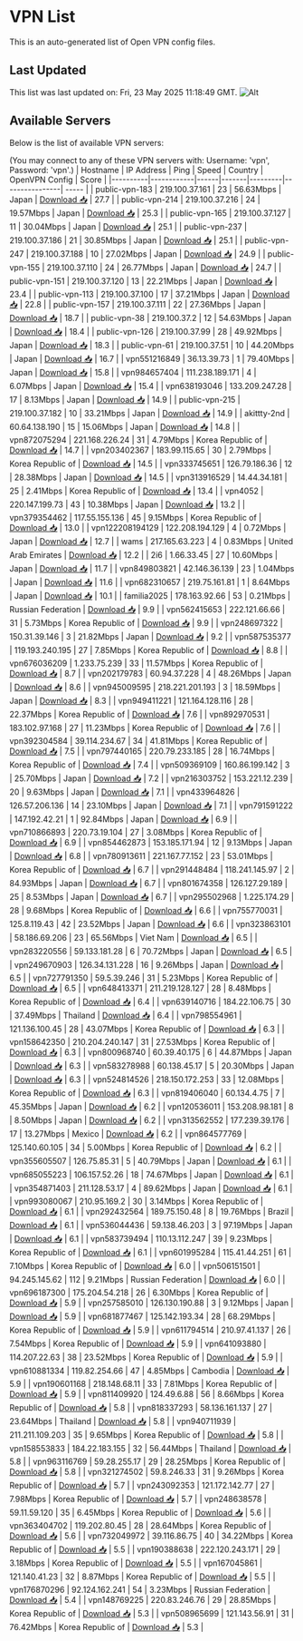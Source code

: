 # VPN List

This is an auto-generated list of Open VPN config files.

## Last Updated

This list was last updated on: Fri, 23 May 2025 11:18:49 GMT.
![Alt](https://repobeats.axiom.co/api/embed/186b98318ef1479477931607c1ad7d823f12451f.svg "Repobeats analytics image")

## Available Servers

Below is the list of available VPN servers:

(You may connect to any of these VPN servers with: Username: 'vpn', Password: 'vpn'.)
| Hostname | IP Address | Ping | Speed | Country | OpenVPN Config | Score |
|----------|------------|------|-------|---------|----------------| ----- |
| public-vpn-183 | 219.100.37.161 | 23 | 56.63Mbps | Japan | [Download 📥](./configs/server_0_JP.ovpn) | 27.7 |
| public-vpn-214 | 219.100.37.216 | 24 | 19.57Mbps | Japan | [Download 📥](./configs/server_1_JP.ovpn) | 25.3 |
| public-vpn-165 | 219.100.37.127 | 11 | 30.04Mbps | Japan | [Download 📥](./configs/server_2_JP.ovpn) | 25.1 |
| public-vpn-237 | 219.100.37.186 | 21 | 30.85Mbps | Japan | [Download 📥](./configs/server_3_JP.ovpn) | 25.1 |
| public-vpn-247 | 219.100.37.188 | 10 | 27.02Mbps | Japan | [Download 📥](./configs/server_4_JP.ovpn) | 24.9 |
| public-vpn-155 | 219.100.37.110 | 24 | 26.77Mbps | Japan | [Download 📥](./configs/server_5_JP.ovpn) | 24.7 |
| public-vpn-151 | 219.100.37.120 | 13 | 22.21Mbps | Japan | [Download 📥](./configs/server_6_JP.ovpn) | 23.4 |
| public-vpn-113 | 219.100.37.100 | 17 | 37.21Mbps | Japan | [Download 📥](./configs/server_7_JP.ovpn) | 22.8 |
| public-vpn-157 | 219.100.37.111 | 22 | 27.36Mbps | Japan | [Download 📥](./configs/server_8_JP.ovpn) | 18.7 |
| public-vpn-38 | 219.100.37.2 | 12 | 54.63Mbps | Japan | [Download 📥](./configs/server_9_JP.ovpn) | 18.4 |
| public-vpn-126 | 219.100.37.99 | 28 | 49.92Mbps | Japan | [Download 📥](./configs/server_10_JP.ovpn) | 18.3 |
| public-vpn-61 | 219.100.37.51 | 10 | 44.20Mbps | Japan | [Download 📥](./configs/server_11_JP.ovpn) | 16.7 |
| vpn551216849 | 36.13.39.73 | 1 | 79.40Mbps | Japan | [Download 📥](./configs/server_12_JP.ovpn) | 15.8 |
| vpn984657404 | 111.238.189.171 | 4 | 6.07Mbps | Japan | [Download 📥](./configs/server_13_JP.ovpn) | 15.4 |
| vpn638193046 | 133.209.247.28 | 17 | 8.13Mbps | Japan | [Download 📥](./configs/server_14_JP.ovpn) | 14.9 |
| public-vpn-215 | 219.100.37.182 | 10 | 33.21Mbps | Japan | [Download 📥](./configs/server_15_JP.ovpn) | 14.9 |
| akittty-2nd | 60.64.138.190 | 15 | 15.06Mbps | Japan | [Download 📥](./configs/server_16_JP.ovpn) | 14.8 |
| vpn872075294 | 221.168.226.24 | 31 | 4.79Mbps | Korea Republic of | [Download 📥](./configs/server_17_KR.ovpn) | 14.7 |
| vpn203402367 | 183.99.115.65 | 30 | 2.79Mbps | Korea Republic of | [Download 📥](./configs/server_18_KR.ovpn) | 14.5 |
| vpn333745651 | 126.79.186.36 | 12 | 28.38Mbps | Japan | [Download 📥](./configs/server_19_JP.ovpn) | 14.5 |
| vpn313916529 | 14.44.34.181 | 25 | 2.41Mbps | Korea Republic of | [Download 📥](./configs/server_20_KR.ovpn) | 13.4 |
| vpn4052 | 220.147.199.73 | 43 | 10.38Mbps | Japan | [Download 📥](./configs/server_21_JP.ovpn) | 13.2 |
| vpn379354462 | 117.55.155.136 | 45 | 9.15Mbps | Korea Republic of | [Download 📥](./configs/server_22_KR.ovpn) | 13.0 |
| vpn122208194129 | 122.208.194.129 | 4 | 0.72Mbps | Japan | [Download 📥](./configs/server_23_JP.ovpn) | 12.7 |
| wams | 217.165.63.223 | 4 | 0.83Mbps | United Arab Emirates | [Download 📥](./configs/server_24_AE.ovpn) | 12.2 |
| 2i6 | 1.66.33.45 | 27 | 10.60Mbps | Japan | [Download 📥](./configs/server_25_JP.ovpn) | 11.7 |
| vpn849803821 | 42.146.36.139 | 23 | 1.04Mbps | Japan | [Download 📥](./configs/server_26_JP.ovpn) | 11.6 |
| vpn682310657 | 219.75.161.81 | 1 | 8.64Mbps | Japan | [Download 📥](./configs/server_27_JP.ovpn) | 10.1 |
| familia2025 | 178.163.92.66 | 53 | 0.21Mbps | Russian Federation | [Download 📥](./configs/server_28_RU.ovpn) | 9.9 |
| vpn562415653 | 222.121.66.66 | 31 | 5.73Mbps | Korea Republic of | [Download 📥](./configs/server_29_KR.ovpn) | 9.9 |
| vpn248697322 | 150.31.39.146 | 3 | 21.82Mbps | Japan | [Download 📥](./configs/server_30_JP.ovpn) | 9.2 |
| vpn587535377 | 119.193.240.195 | 27 | 7.85Mbps | Korea Republic of | [Download 📥](./configs/server_31_KR.ovpn) | 8.8 |
| vpn676036209 | 1.233.75.239 | 33 | 11.57Mbps | Korea Republic of | [Download 📥](./configs/server_32_KR.ovpn) | 8.7 |
| vpn202179783 | 60.94.37.228 | 4 | 48.26Mbps | Japan | [Download 📥](./configs/server_33_JP.ovpn) | 8.6 |
| vpn945009595 | 218.221.201.193 | 3 | 18.59Mbps | Japan | [Download 📥](./configs/server_34_JP.ovpn) | 8.3 |
| vpn949411221 | 121.164.128.116 | 28 | 22.37Mbps | Korea Republic of | [Download 📥](./configs/server_35_KR.ovpn) | 7.6 |
| vpn892970531 | 183.102.97.168 | 27 | 11.23Mbps | Korea Republic of | [Download 📥](./configs/server_36_KR.ovpn) | 7.6 |
| vpn392304584 | 39.114.234.67 | 34 | 41.81Mbps | Korea Republic of | [Download 📥](./configs/server_37_KR.ovpn) | 7.5 |
| vpn797440165 | 220.79.233.185 | 28 | 16.74Mbps | Korea Republic of | [Download 📥](./configs/server_38_KR.ovpn) | 7.4 |
| vpn509369109 | 160.86.199.142 | 3 | 25.70Mbps | Japan | [Download 📥](./configs/server_39_JP.ovpn) | 7.2 |
| vpn216303752 | 153.221.12.239 | 20 | 9.63Mbps | Japan | [Download 📥](./configs/server_40_JP.ovpn) | 7.1 |
| vpn433964826 | 126.57.206.136 | 14 | 23.10Mbps | Japan | [Download 📥](./configs/server_41_JP.ovpn) | 7.1 |
| vpn791591222 | 147.192.42.21 | 1 | 92.84Mbps | Japan | [Download 📥](./configs/server_42_JP.ovpn) | 6.9 |
| vpn710866893 | 220.73.19.104 | 27 | 3.08Mbps | Korea Republic of | [Download 📥](./configs/server_43_KR.ovpn) | 6.9 |
| vpn854462873 | 153.185.171.94 | 12 | 9.13Mbps | Japan | [Download 📥](./configs/server_44_JP.ovpn) | 6.8 |
| vpn780913611 | 221.167.77.152 | 23 | 53.01Mbps | Korea Republic of | [Download 📥](./configs/server_45_KR.ovpn) | 6.7 |
| vpn291448484 | 118.241.145.97 | 2 | 84.93Mbps | Japan | [Download 📥](./configs/server_46_JP.ovpn) | 6.7 |
| vpn801674358 | 126.127.29.189 | 25 | 8.53Mbps | Japan | [Download 📥](./configs/server_47_JP.ovpn) | 6.7 |
| vpn295502968 | 1.225.174.29 | 28 | 9.68Mbps | Korea Republic of | [Download 📥](./configs/server_48_KR.ovpn) | 6.6 |
| vpn755770031 | 125.8.119.43 | 42 | 23.52Mbps | Japan | [Download 📥](./configs/server_49_JP.ovpn) | 6.6 |
| vpn323863101 | 58.186.69.206 | 23 | 65.56Mbps | Viet Nam | [Download 📥](./configs/server_50_VN.ovpn) | 6.5 |
| vpn283220556 | 59.133.181.28 | 6 | 70.72Mbps | Japan | [Download 📥](./configs/server_51_JP.ovpn) | 6.5 |
| vpn249670903 | 126.34.131.228 | 16 | 9.26Mbps | Japan | [Download 📥](./configs/server_52_JP.ovpn) | 6.5 |
| vpn727791350 | 59.5.39.246 | 31 | 5.23Mbps | Korea Republic of | [Download 📥](./configs/server_53_KR.ovpn) | 6.5 |
| vpn648413371 | 211.219.128.127 | 28 | 8.48Mbps | Korea Republic of | [Download 📥](./configs/server_54_KR.ovpn) | 6.4 |
| vpn639140716 | 184.22.106.75 | 30 | 37.49Mbps | Thailand | [Download 📥](./configs/server_55_TH.ovpn) | 6.4 |
| vpn798554961 | 121.136.100.45 | 28 | 43.07Mbps | Korea Republic of | [Download 📥](./configs/server_56_KR.ovpn) | 6.3 |
| vpn158642350 | 210.204.240.147 | 31 | 27.53Mbps | Korea Republic of | [Download 📥](./configs/server_57_KR.ovpn) | 6.3 |
| vpn800968740 | 60.39.40.175 | 6 | 44.87Mbps | Japan | [Download 📥](./configs/server_58_JP.ovpn) | 6.3 |
| vpn583278988 | 60.138.45.17 | 5 | 20.30Mbps | Japan | [Download 📥](./configs/server_59_JP.ovpn) | 6.3 |
| vpn524814526 | 218.150.172.253 | 33 | 12.08Mbps | Korea Republic of | [Download 📥](./configs/server_60_KR.ovpn) | 6.3 |
| vpn819406040 | 60.134.4.75 | 7 | 45.35Mbps | Japan | [Download 📥](./configs/server_61_JP.ovpn) | 6.2 |
| vpn120536011 | 153.208.98.181 | 8 | 8.50Mbps | Japan | [Download 📥](./configs/server_62_JP.ovpn) | 6.2 |
| vpn313562552 | 177.239.39.176 | 17 | 13.27Mbps | Mexico | [Download 📥](./configs/server_63_MX.ovpn) | 6.2 |
| vpn864577769 | 125.140.60.105 | 34 | 5.00Mbps | Korea Republic of | [Download 📥](./configs/server_64_KR.ovpn) | 6.2 |
| vpn355605507 | 126.75.85.31 | 5 | 40.79Mbps | Japan | [Download 📥](./configs/server_65_JP.ovpn) | 6.1 |
| vpn685055223 | 106.157.52.26 | 18 | 74.67Mbps | Japan | [Download 📥](./configs/server_66_JP.ovpn) | 6.1 |
| vpn354871403 | 211.128.53.17 | 4 | 89.62Mbps | Japan | [Download 📥](./configs/server_67_JP.ovpn) | 6.1 |
| vpn993080067 | 210.95.169.2 | 30 | 3.14Mbps | Korea Republic of | [Download 📥](./configs/server_68_KR.ovpn) | 6.1 |
| vpn292432564 | 189.75.150.48 | 8 | 19.76Mbps | Brazil | [Download 📥](./configs/server_69_BR.ovpn) | 6.1 |
| vpn536044436 | 59.138.46.203 | 3 | 97.19Mbps | Japan | [Download 📥](./configs/server_70_JP.ovpn) | 6.1 |
| vpn583739494 | 110.13.112.247 | 39 | 9.23Mbps | Korea Republic of | [Download 📥](./configs/server_71_KR.ovpn) | 6.1 |
| vpn601995284 | 115.41.44.251 | 61 | 7.10Mbps | Korea Republic of | [Download 📥](./configs/server_72_KR.ovpn) | 6.0 |
| vpn506151501 | 94.245.145.62 | 112 | 9.21Mbps | Russian Federation | [Download 📥](./configs/server_73_RU.ovpn) | 6.0 |
| vpn696187300 | 175.204.54.218 | 26 | 6.30Mbps | Korea Republic of | [Download 📥](./configs/server_74_KR.ovpn) | 5.9 |
| vpn257585010 | 126.130.190.88 | 3 | 9.12Mbps | Japan | [Download 📥](./configs/server_75_JP.ovpn) | 5.9 |
| vpn681877467 | 125.142.193.34 | 28 | 68.29Mbps | Korea Republic of | [Download 📥](./configs/server_76_KR.ovpn) | 5.9 |
| vpn611794514 | 210.97.41.137 | 26 | 7.54Mbps | Korea Republic of | [Download 📥](./configs/server_77_KR.ovpn) | 5.9 |
| vpn641093880 | 114.207.22.63 | 38 | 23.52Mbps | Korea Republic of | [Download 📥](./configs/server_78_KR.ovpn) | 5.9 |
| vpn610881334 | 119.82.254.66 | 47 | 4.85Mbps | Cambodia | [Download 📥](./configs/server_79_KH.ovpn) | 5.9 |
| vpn190601168 | 218.148.68.11 | 33 | 7.81Mbps | Korea Republic of | [Download 📥](./configs/server_80_KR.ovpn) | 5.9 |
| vpn811409920 | 124.49.6.88 | 56 | 8.66Mbps | Korea Republic of | [Download 📥](./configs/server_81_KR.ovpn) | 5.8 |
| vpn818337293 | 58.136.161.137 | 27 | 23.64Mbps | Thailand | [Download 📥](./configs/server_82_TH.ovpn) | 5.8 |
| vpn940711939 | 211.211.109.203 | 35 | 9.65Mbps | Korea Republic of | [Download 📥](./configs/server_83_KR.ovpn) | 5.8 |
| vpn158553833 | 184.22.183.155 | 32 | 56.44Mbps | Thailand | [Download 📥](./configs/server_84_TH.ovpn) | 5.8 |
| vpn963116769 | 59.28.255.17 | 29 | 28.25Mbps | Korea Republic of | [Download 📥](./configs/server_85_KR.ovpn) | 5.8 |
| vpn321274502 | 59.8.246.33 | 31 | 9.26Mbps | Korea Republic of | [Download 📥](./configs/server_86_KR.ovpn) | 5.7 |
| vpn243092353 | 121.172.142.77 | 27 | 7.98Mbps | Korea Republic of | [Download 📥](./configs/server_87_KR.ovpn) | 5.7 |
| vpn248638578 | 59.11.59.120 | 35 | 6.45Mbps | Korea Republic of | [Download 📥](./configs/server_88_KR.ovpn) | 5.6 |
| vpn363404702 | 119.202.80.45 | 28 | 28.64Mbps | Korea Republic of | [Download 📥](./configs/server_89_KR.ovpn) | 5.6 |
| vpn732049972 | 39.116.86.75 | 40 | 34.22Mbps | Korea Republic of | [Download 📥](./configs/server_90_KR.ovpn) | 5.5 |
| vpn190388638 | 222.120.243.171 | 29 | 3.18Mbps | Korea Republic of | [Download 📥](./configs/server_91_KR.ovpn) | 5.5 |
| vpn167045861 | 121.140.41.23 | 32 | 8.87Mbps | Korea Republic of | [Download 📥](./configs/server_92_KR.ovpn) | 5.5 |
| vpn176870296 | 92.124.162.241 | 54 | 3.23Mbps | Russian Federation | [Download 📥](./configs/server_93_RU.ovpn) | 5.4 |
| vpn148769225 | 220.83.246.76 | 29 | 28.85Mbps | Korea Republic of | [Download 📥](./configs/server_94_KR.ovpn) | 5.3 |
| vpn508965699 | 121.143.56.91 | 31 | 76.42Mbps | Korea Republic of | [Download 📥](./configs/server_95_KR.ovpn) | 5.3 |
